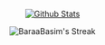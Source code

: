 <!---
- 👋 Hi, I’m @01zulfi
- 👀 I’m interested in ...
- 🌱 I’m currently learning ...
- 💞️ I’m looking to collaborate on ...
- 📫 How to reach me ...
--->
<!---
BaraaBasim/BaraaBasim is a ✨ special ✨ repository because its `README.md` (this file) appears on your GitHub profile.
You can click the Preview link to take a look at your changes.
--->

<!-- <div align="center">

![HTML](https://img.shields.io/badge/HTML5-E34F26?style=for-the-badge&logo=html5&logoColor=white)
![CSS](https://img.shields.io/badge/CSS3-1572B6?style=for-the-badge&logo=css3&logoColor=white)
![JavaScript](https://img.shields.io/badge/JavaScript-323330?style=for-the-badge&logo=javascript&logoColor=F7DF1E)
![React](https://img.shields.io/badge/React-20232A?style=for-the-badge&logo=react&logoColor=61DAFB)
![TypeScript](https://img.shields.io/badge/TypeScript-007ACC?style=for-the-badge&logo=typescript&logoColor=white)
![Jest](https://img.shields.io/badge/Jest-C21325?style=for-the-badge&logo=jest&logoColor=white)
![Webpack](https://img.shields.io/badge/Webpack-8DD6F9?style=for-the-badge&logo=Webpack&logoColor=black)
![Git](https://img.shields.io/badge/GIT-E44C30?style=for-the-badge&logo=git&logoColor=white)
![Firebase](https://img.shields.io/badge/firebase-ffca28?style=for-the-badge&logo=firebase&logoColor=black)
  
</div>  -->
  
<div align="center">  
  
[![Github Stats](https://github-readme-stats.vercel.app/api?username=BaraaBasim&show_icons=true&theme=nord&hide_border=true&custom_title=Stats&layout=compact&count_private=true)](https://www.github.com/BaraaBasim)

![BaraaBasim's Streak](https://github-readme-streak-stats.herokuapp.com/?user=BaraaBasim&theme=vue-dark&hide_border=true)
</div>


  
<!---  
<div align="center">

[![Activity Graph](https://activity-graph.herokuapp.com/graph?username=BaraaBasim&custom_title=Activity%20Graph%20&hide_border=true&theme=nord)](https://www.github.com/BaraaBasim)

</div>
--->
